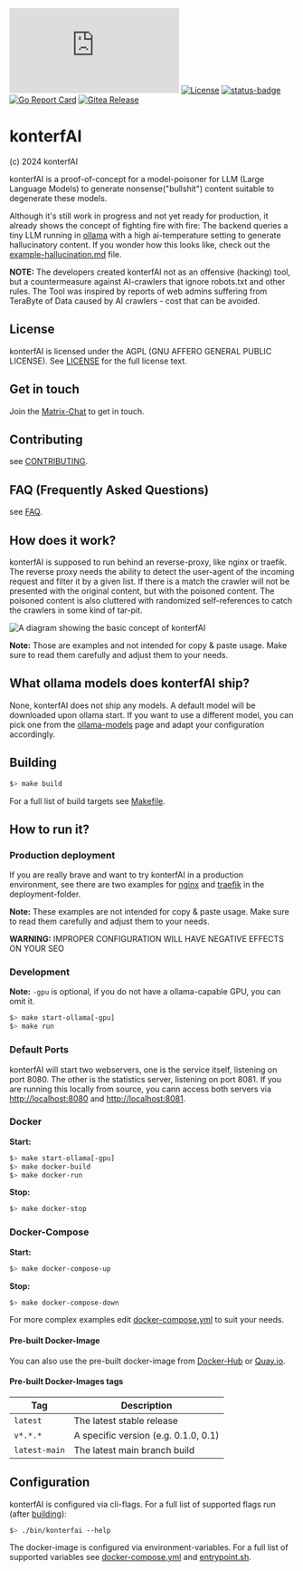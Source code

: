 [![Matrix](https://img.shields.io/matrix/konterfai%3Amatrix.org?logo=matrix)](https://app.element.io/#/room/#konterfai:matrix.org)
[![License](https://img.shields.io/badge/License-AGPL-v3.svg)](LICENSE)
[![status-badge](https://ci.codeberg.org/api/badges/13605/status.svg)](https://ci.codeberg.org/repos/13605)
[![Go Report Card](https://goreportcard.com/badge/codeberg.org/konterfai/konterfai)](https://goreportcard.com/report/codeberg.org/konterfai/konterfai)
[![Gitea Release](https://img.shields.io/gitea/v/release/konterfai/konterfai?gitea_url=https%3A%2F%2Fcodeberg.org&sort=semver)](https://codeberg.org/konterfai/konterfai)

# konterfAI

(c) 2024 konterfAI

konterfAI is a proof-of-concept for a model-poisoner for LLM (Large Language Models) to generate nonsense("bullshit")
content suitable to degenerate these models.

Although it's still work in progress and not yet ready for production, it already shows the concept of fighting fire
with fire: The backend queries a tiny
LLM running in [ollama](https://ollama.com/) with a high ai-temperature setting to generate hallucinatory content.
If you wonder how this looks like, check out
the [example-hallucination.md](https://codeberg.org/konterfai/konterfai/src/branch/main/docs/example-hallucination.md)
file.

**NOTE:** The developers created konterfAI not as an offensive (hacking) tool, but a countermeasure against AI-crawlers
that ignore robots.txt and other rules. The Tool was inspired by reports of web admins suffering from TeraByte of Data
caused by AI crawlers - cost that can be avoided.

## License

konterfAI is licensed under the AGPL (GNU AFFERO GENERAL PUBLIC LICENSE). See [LICENSE](LICENSE) for the full license
text.

## Get in touch

Join the [Matrix-Chat](https://app.element.io/#/room/#konterfai:matrix.org) to get in touch.

## Contributing

see [CONTRIBUTING](https://codeberg.org/konterfai/konterfai/src/branch/main/docs/contributing.md).

## FAQ (Frequently Asked Questions)

see [FAQ](https://codeberg.org/konterfai/konterfai/src/branch/main/docs/faq.md).

## How does it work?

konterfAI is supposed to run behind an reverse-proxy, like nginx or traefik.
The reverse proxy needs the ability to detect the user-agent of the incoming request and filter it by a given list.
If there is a match the crawler will not be presented with the original content, but with the poisoned content.
The poisoned content is also cluttered with randomized self-references to catch the crawlers in some kind of tar-pit.

![A diagram showing the basic concept of konterfAI](https://codeberg.org/konterfai/konterfai/raw/branch/main/docs/img/how_it_works.png)

**Note:** Those are examples and not intended for copy & paste usage. Make sure to read them carefully and adjust them
to your needs.

## What ollama models does konterfAI ship?

None, konterfAI does not ship any models. A default model will be downloaded upon ollama start.
If you want to use a different model, you can pick one from the [ollama-models](https://ollama.com/models) page and
adapt your configuration accordingly.

## Building

```bash
$> make build
```

For a full list of build targets see [Makefile](https://codeberg.org/konterfai/konterfai/src/branch/main/Makefile).

## How to run it?

### Production deployment

If you are really brave and want to try konterfAI in a production environment, see there are two examples for
[nginx](https://codeberg.org/konterfai/konterfai/src/branch/main/deployments/nginx)
and [traefik](https://codeberg.org/konterfai/konterfai/src/branch/main/deployments/traefik) in the deployment-folder.

**Note:** These examples are not intended for copy & paste usage.
Make sure to read them carefully and adjust them to your needs.

**WARNING:** IMPROPER CONFIGURATION WILL HAVE NEGATIVE EFFECTS ON YOUR SEO

### Development

**Note:** `-gpu` is optional, if you do not have a ollama-capable GPU, you can omit it.

```bash
$> make start-ollama[-gpu]
$> make run
```

### Default Ports

konterfAI will start two webservers, one is the service itself, listening on port 8080.
The other is the statistics server, listening on port 8081. If you are running this locally from source,
you cann access both servers via [http://localhost:8080](http://localhost:8080) and [http://localhost:8081](http://localhost:8081).

### Docker

**Start:**

```bash
$> make start-ollama[-gpu]
$> make docker-build
$> make docker-run
```

**Stop:**

```bash
$> make docker-stop
```

### Docker-Compose

**Start:**

```bash
$> make docker-compose-up
```

**Stop:**

```bash
$> make docker-compose-down
```

For more complex examples
edit [docker-compose.yml](https://codeberg.org/konterfai/konterfai/src/branch/main/docker-compose-dev.yml) to suit your
needs.

#### Pre-built Docker-Image

You can also use the pre-built docker-image from [Docker-Hub](https://hub.docker.com/r/konterfai/konterfai)
or [Quay.io](https://quay.io/repository/konterfai/konterfai).

#### Pre-built Docker-Images tags

| Tag           | Description                           |
|---------------|---------------------------------------|
| `latest`      | The latest stable release             |
| `v*.*.*`      | A specific version  (e.g. 0.1.0, 0.1) |
| `latest-main` | The latest main branch build          |

## Configuration

konterfAI is configured via cli-flags. For a full list of supported flags run (after [building](#building)):

```bash
$> ./bin/konterfai --help
```

The docker-image is configured via environment-variables.
For a full list of supported variables
see [docker-compose.yml](https://codeberg.org/konterfai/konterfai/src/branch/main/docker-compose-dev.yml)
and [entrypoint.sh](https://codeberg.org/konterfai/konterfai/src/branch/main/entrypoint.sh).

